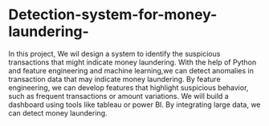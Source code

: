 # Detection-system-for-money-laundering-
In this project, We wil design a system to identify the suspicious transactions that might indicate money laundering.
With the help of Python and feature engineering and machine learning,we can detect anomalies in transaction data that may indicate money laundering. 
By feature engineering, we can develop features that highlight suspicious behavior, such as frequent transactions or amount variations. 
We will build a dashboard using tools like tableau or power BI. 
By integrating large data, we can detect money laundering.
